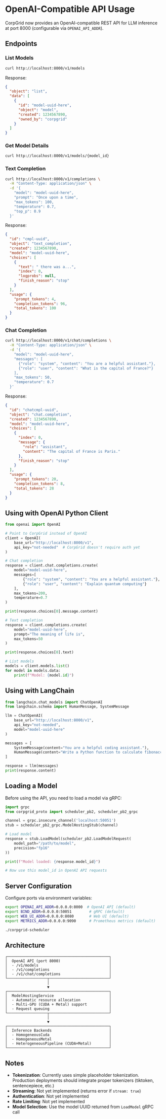 # OpenAI-Compatible API Usage

CorpGrid now provides an OpenAI-compatible REST API for LLM inference at port 8000 (configurable via `OPENAI_API_ADDR`).

## Endpoints

### List Models
```bash
curl http://localhost:8000/v1/models
```

Response:
```json
{
  "object": "list",
  "data": [
    {
      "id": "model-uuid-here",
      "object": "model",
      "created": 1234567890,
      "owned_by": "corpgrid"
    }
  ]
}
```

### Get Model Details
```bash
curl http://localhost:8000/v1/models/{model_id}
```

### Text Completion
```bash
curl http://localhost:8000/v1/completions \
  -H "Content-Type: application/json" \
  -d '{
    "model": "model-uuid-here",
    "prompt": "Once upon a time",
    "max_tokens": 100,
    "temperature": 0.7,
    "top_p": 0.9
  }'
```

Response:
```json
{
  "id": "cmpl-uuid",
  "object": "text_completion",
  "created": 1234567890,
  "model": "model-uuid-here",
  "choices": [
    {
      "text": " there was a...",
      "index": 0,
      "logprobs": null,
      "finish_reason": "stop"
    }
  ],
  "usage": {
    "prompt_tokens": 4,
    "completion_tokens": 96,
    "total_tokens": 100
  }
}
```

### Chat Completion
```bash
curl http://localhost:8000/v1/chat/completions \
  -H "Content-Type: application/json" \
  -d '{
    "model": "model-uuid-here",
    "messages": [
      {"role": "system", "content": "You are a helpful assistant."},
      {"role": "user", "content": "What is the capital of France?"}
    ],
    "max_tokens": 50,
    "temperature": 0.7
  }'
```

Response:
```json
{
  "id": "chatcmpl-uuid",
  "object": "chat.completion",
  "created": 1234567890,
  "model": "model-uuid-here",
  "choices": [
    {
      "index": 0,
      "message": {
        "role": "assistant",
        "content": "The capital of France is Paris."
      },
      "finish_reason": "stop"
    }
  ],
  "usage": {
    "prompt_tokens": 20,
    "completion_tokens": 8,
    "total_tokens": 28
  }
}
```

## Using with OpenAI Python Client

```python
from openai import OpenAI

# Point to CorpGrid instead of OpenAI
client = OpenAI(
    base_url="http://localhost:8000/v1",
    api_key="not-needed"  # CorpGrid doesn't require auth yet
)

# Chat completion
response = client.chat.completions.create(
    model="model-uuid-here",
    messages=[
        {"role": "system", "content": "You are a helpful assistant."},
        {"role": "user", "content": "Explain quantum computing"}
    ],
    max_tokens=200,
    temperature=0.7
)

print(response.choices[0].message.content)

# Text completion
response = client.completions.create(
    model="model-uuid-here",
    prompt="The meaning of life is",
    max_tokens=50
)

print(response.choices[0].text)

# List models
models = client.models.list()
for model in models.data:
    print(f"Model: {model.id}")
```

## Using with LangChain

```python
from langchain.chat_models import ChatOpenAI
from langchain.schema import HumanMessage, SystemMessage

llm = ChatOpenAI(
    base_url="http://localhost:8000/v1",
    api_key="not-needed",
    model="model-uuid-here"
)

messages = [
    SystemMessage(content="You are a helpful coding assistant."),
    HumanMessage(content="Write a Python function to calculate fibonacci numbers.")
]

response = llm(messages)
print(response.content)
```

## Loading a Model

Before using the API, you need to load a model via gRPC:

```python
import grpc
from corpgrid_proto import scheduler_pb2, scheduler_pb2_grpc

channel = grpc.insecure_channel('localhost:50051')
stub = scheduler_pb2_grpc.ModelHostingStub(channel)

# Load model
response = stub.LoadModel(scheduler_pb2.LoadModelRequest(
    model_path="/path/to/model",
    precision="fp16"
))

print(f"Model loaded: {response.model_id}")

# Now use this model_id in OpenAI API requests
```

## Server Configuration

Configure ports via environment variables:

```bash
export OPENAI_API_ADDR=0.0.0.0:8000  # OpenAI API (default)
export BIND_ADDR=0.0.0.0:50051        # gRPC (default)
export WEB_UI_ADDR=0.0.0.0:8080       # Web UI (default)
export METRICS_ADDR=0.0.0.0:9090      # Prometheus metrics (default)

./corpgrid-scheduler
```

## Architecture

```
┌──────────────────────────────────────────────┐
│  OpenAI API (port 8000)                      │
│  - /v1/models                                │
│  - /v1/completions                           │
│  - /v1/chat/completions                      │
└──────────────────┬───────────────────────────┘
                   │
                   ▼
┌──────────────────────────────────────────────┐
│  ModelHostingService                         │
│  - Automatic resource allocation             │
│  - Multi-GPU (CUDA + Metal) support          │
│  - Request queuing                           │
└──────────────────┬───────────────────────────┘
                   │
                   ▼
┌──────────────────────────────────────────────┐
│  Inference Backends                          │
│  - HomogeneousCuda                           │
│  - HomogeneousMetal                          │
│  - HeterogeneousPipeline (CUDA+Metal)        │
└──────────────────────────────────────────────┘
```

## Notes

- **Tokenization**: Currently uses simple placeholder tokenization. Production deployments should integrate proper tokenizers (tiktoken, sentencepiece, etc.)
- **Streaming**: Not yet implemented (returns error if `stream: true`)
- **Authentication**: Not yet implemented
- **Rate Limiting**: Not yet implemented
- **Model Selection**: Use the model UUID returned from `LoadModel` gRPC call
